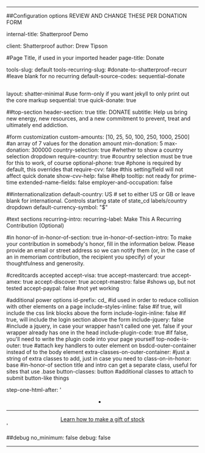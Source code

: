 ---

##Configuration options REVIEW AND CHANGE THESE PER DONATION FORM


internal-title: Shatterproof Demo

client: Shatterproof
author: Drew Tipson

#Page Title, if used in your imported header
page-title: Donate

tools-slug: default
tools-recurring-slug: #donate-to-shatterproof-recurr #leave blank for no recurring
default-source-codes: sequential-donate

##
layout: shatter-minimal #use form-only if you want jekyll to only print out the core markup
sequential: true
quick-donate: true


##top-section
header-section: true
title: DONATE
subtitle: Help us bring new energy, new resources, and a new commitment to prevent, treat and ultimately end addiction.

#form customization
custom-amounts: [10, 25, 50, 100, 250, 1000, 2500] #an array of 7 values for the donation amount
min-donation: 5
max-donation: 300000
country-selection: true #whether to show a country selection dropdown
require-country: true #country selection must be true for this to work, of course
optional-phone: true #phone is required by default, this overrides that
require-cvv: false #this setting/field will not affect quick donate
show-cvv-help: false #help tooltip: not ready for prime-time
extended-name-fields: false
employer-and-occupation: false


##internationalization
default-country: US # set to either US or GB or leave blank for international. Controls starting state of state_cd labels/country dropdown
default-currency-symbol: "$"

#text sections
recurring-intro: 
recurring-label: Make This A Recurring Contribution (Optional)

#in honor-of
in-honor-of-section: true 
in-honor-of-section-intro: To make your contribution in somebody's honor, fill in the information below. Please provide an email or street address so we can notify them (or, in the case of an in memoriam contribution, the recipient you specify) of your thoughtfulness and generosity.

#creditcards accepted
accept-visa: true
accept-mastercard: true
accept-amex: true
accept-discover: true
accept-maestro: false #shows up, but not tested
accept-paypal: false  #not yet working

#additional power options
id-prefix: cd_ #id used in order to reduce collision with other elements on a page 
include-styles-inline: false #if true, will include the css link blocks above the form
include-login-inline: false #if true, will include the login section above the form
include-jquery: false #include a jquery, in case your wrapper hasn't called one yet. false if your wrapper already has one in the head
include-plugin-code: true #if false, you'll need to write the plugin code into your page yourself
top-node-is-outer: true #attach key handlers to outer element on bsdcd-outer-container instead of to the body element
extra-classes-on-outer-container: #just a string of extra classes to add, just in case you need to
class-on-in-honor: base #in-honor-of section title and intro can get a separate class, useful for sites that use .base
button-classes: button #additional classes to attach to submit button-like things

step-one-html-after: '<li class="learn-stock" style="text-align: center;clear:left;"><hr><a href="http://www.shatterproof.org/pages/stock-gifts " target="_blank">Learn how to make a gift of stock</a></li>'

##debug
no_minimum: false
debug: false

---